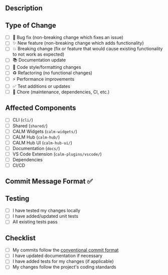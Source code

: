 ## Description
<!-- Provide a brief description of your changes -->

## Type of Change
<!-- Check the type that applies to your PR -->
- [ ] 🐛 Bug fix (non-breaking change which fixes an issue)
- [ ] ✨ New feature (non-breaking change which adds functionality)
- [ ] 💥 Breaking change (fix or feature that would cause existing functionality to not work as expected)
- [ ] 📚 Documentation update
- [ ] 🎨 Code style/formatting changes
- [ ] ♻️ Refactoring (no functional changes)
- [ ] ⚡ Performance improvements
- [ ] ✅ Test additions or updates
- [ ] 🔧 Chore (maintenance, dependencies, CI, etc.)

## Affected Components
<!-- Check all that apply -->
- [ ] CLI (`cli/`)
- [ ] Shared (`shared/`)
- [ ] CALM Widgets (`calm-widgets/`)
- [ ] CALM Hub (`calm-hub/`)
- [ ] CALM Hub UI (`calm-hub-ui/`)
- [ ] Documentation (`docs/`)
- [ ] VS Code Extension (`calm-plugins/vscode/`)
- [ ] Dependencies
- [ ] CI/CD

## Commit Message Format ✅
<!-- 
Make sure your commit messages follow the conventional commit format:
type(scope): description

Scope is optional but recommended - you can use ./commit-helper.sh to get suggestions!

Examples:
- feat(cli): add new validation command
- fix(shared): resolve schema parsing issue
- docs: update installation guide
- chore(deps): bump typescript to 5.8.3

This helps with our automated versioning and changelog generation!
Note: Only commits with (cli) scope will trigger CLI releases.
-->

## Testing
<!-- Describe how you tested your changes -->
- [ ] I have tested my changes locally
- [ ] I have added/updated unit tests
- [ ] All existing tests pass

## Checklist
- [ ] My commits follow the [conventional commit format](https://www.conventionalcommits.org/)
- [ ] I have updated documentation if necessary
- [ ] I have added tests for my changes (if applicable)
- [ ] My changes follow the project's coding standards
